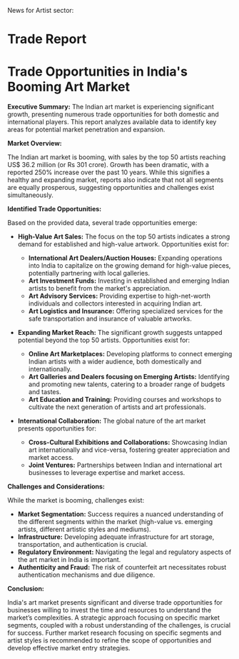 News for Artist sector:

# Trade Report

# Trade Opportunities in India's Booming Art Market

**Executive Summary:** The Indian art market is experiencing significant growth, presenting numerous trade opportunities for both domestic and international players. This report analyzes available data to identify key areas for potential market penetration and expansion.

**Market Overview:**

The Indian art market is booming, with sales by the top 50 artists reaching US$ 36.2 million (or Rs 301 crore).  Growth has been dramatic, with a reported 250% increase over the past 10 years.  While this signifies a healthy and expanding market, reports also indicate that not all segments are equally prosperous, suggesting opportunities and challenges exist simultaneously.


**Identified Trade Opportunities:**

Based on the provided data, several trade opportunities emerge:

* **High-Value Art Sales:** The focus on the top 50 artists indicates a strong demand for established and high-value artwork.  Opportunities exist for:
    * **International Art Dealers/Auction Houses:** Expanding operations into India to capitalize on the growing demand for high-value pieces, potentially partnering with local galleries.
    * **Art Investment Funds:** Investing in established and emerging Indian artists to benefit from the market's appreciation.
    * **Art Advisory Services:** Providing expertise to high-net-worth individuals and collectors interested in acquiring Indian art.
    * **Art Logistics and Insurance:** Offering specialized services for the safe transportation and insurance of valuable artworks.

* **Expanding Market Reach:**  The significant growth suggests untapped potential beyond the top 50 artists. Opportunities exist for:
    * **Online Art Marketplaces:** Developing platforms to connect emerging Indian artists with a wider audience, both domestically and internationally.
    * **Art Galleries and Dealers focusing on Emerging Artists:** Identifying and promoting new talents, catering to a broader range of budgets and tastes.
    * **Art Education and Training:** Providing courses and workshops to cultivate the next generation of artists and art professionals.


* **International Collaboration:**  The global nature of the art market presents opportunities for:
    * **Cross-Cultural Exhibitions and Collaborations:** Showcasing Indian art internationally and vice-versa, fostering greater appreciation and market access.
    * **Joint Ventures:** Partnerships between Indian and international art businesses to leverage expertise and market access.


**Challenges and Considerations:**

While the market is booming, challenges exist:

* **Market Segmentation:**  Success requires a nuanced understanding of the different segments within the market (high-value vs. emerging artists, different artistic styles and mediums).
* **Infrastructure:**  Developing adequate infrastructure for art storage, transportation, and authentication is crucial.
* **Regulatory Environment:**  Navigating the legal and regulatory aspects of the art market in India is important.
* **Authenticity and Fraud:**  The risk of counterfeit art necessitates robust authentication mechanisms and due diligence.

**Conclusion:**

India's art market presents significant and diverse trade opportunities for businesses willing to invest the time and resources to understand the market’s complexities.  A strategic approach focusing on specific market segments, coupled with a robust understanding of the challenges, is crucial for success. Further market research focusing on specific segments and artist styles is recommended to refine the scope of opportunities and develop effective market entry strategies.
